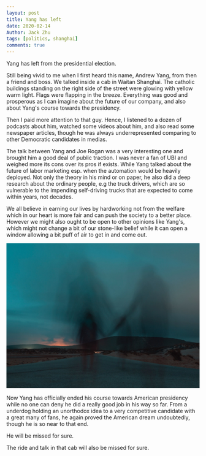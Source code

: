 ```yaml
---
layout: post
title: Yang has left
date: 2020-02-14
Author: Jack Zhu
tags: [politics, shanghai]
comments: true
---
```


Yang has left from the presidential election.

Still being vivid to me when I first heard this name, Andrew Yang, from then a friend and boss. We talked inside a cab in Waitan Shanghai. The catholic buildings standing on the right side of the street were glowing with yellow warm light. Flags were flapping in the breeze. Everything was good and prosperous as I can imagine about the future of our company, and also about Yang's course towards the presidency.

Then I paid more attention to that guy. Hence, I listened to a dozen of podcasts about him, watched some videos about him, and also read some newspaper articles, though he was always underrepresented comparing to other Democratic candidates in medias. 

The talk between Yang and Joe Rogan was a very interesting one and brought him a good deal of public traction. I was never a fan of UBI and weighed more its cons over its pros if exists. While Yang talked about the future of labor marketing esp. when the automation would be heavily deployed. Not only the theory in his mind or on paper, he also did a deep research about the ordinary people, e.g the truck drivers, which are so vulnerable to the impending self-driving trucks that are expected to come within years, not decades.

We all believe in earning our lives by hardworking not from the welfare which in our heart is more fair and can push the society to a better place. However we might also ought to be open to other opinions like Yang's, which might not change a bit of our stone-like belief while it can open a window allowing a bit puff of air to get in and come out.

![goodbye](/images/goodbye.jpg)

Now Yang has officially ended his course towards American presidency while no one can deny he did a really good job in his way so far. From a underdog holding an unorthodox idea to a very competitive candidate with a great many of fans, he again proved the American dream undoubtedly, though he is so near to that end.

He will be missed for sure.

The ride and talk in that cab will also be missed for sure.